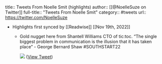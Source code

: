 title:: Tweets From Noelle Smit (highlights)
author:: [[@NoelleSuze on Twitter]]
full-title:: "Tweets From Noelle Smit"
category:: #tweets
url:: https://twitter.com/NoelleSuze

- Highlights first synced by [[Readwise]] [[Nov 19th, 2022]]
	- Gold nugget here from Shantell Williams CTO of tic:toc. “The single biggest problem in communication is the illusion that it has taken place” - George Bernard Shaw
	   #SOUTHSTART22 
	  
	  ![](https://pbs.twimg.com/media/FNiAvQ5aIAYrwz5.jpg) ([View Tweet](https://twitter.com/NoelleSuze/status/1502092033372356611))